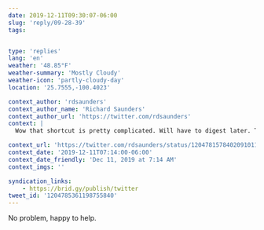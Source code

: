 ```yaml
---
date: 2019-12-11T09:30:07-06:00
slug: 'reply/09-28-39'
tags:


type: 'replies'
lang: 'en'
weather: '48.85°F'
weather-summary: 'Mostly Cloudy'
weather-icon: 'partly-cloudy-day'
location: '25.7555,-100.4023'

context_author: 'rdsaunders'
context_author_name: 'Richard Saunders'
context_author_url: 'https://twitter.com/rdsaunders'
context: |
  Wow that shortcut is pretty complicated. Will have to digest later. Thanks for sharing your process.

context_url: 'https://twitter.com/rdsaunders/status/1204781578402091011?s=12'
context_date: '2019-12-11T07:14:00-06:00'
context_date_friendly: 'Dec 11, 2019 at 7:14 AM'
context_imgs: ''

syndication_links:
    - https://brid.gy/publish/twitter
tweet_id: '1204785361198755840'
---
```

No problem, happy to help.